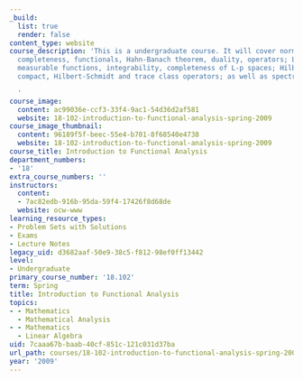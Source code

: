 ```yaml
---
_build:
  list: true
  render: false
content_type: website
course_description: 'This is a undergraduate course. It will cover normed spaces,
  completeness, functionals, Hahn-Banach theorem, duality, operators; Lebesgue measure,
  measurable functions, integrability, completeness of L-p spaces; Hilbert space;
  compact, Hilbert-Schmidt and trace class operators; as well as spectral theorem.

  '
course_image:
  content: ac99036e-ccf3-33f4-9ac1-54d36d2af581
  website: 18-102-introduction-to-functional-analysis-spring-2009
course_image_thumbnail:
  content: 96189f5f-beec-55e4-b701-8f68540e4738
  website: 18-102-introduction-to-functional-analysis-spring-2009
course_title: Introduction to Functional Analysis
department_numbers:
- '18'
extra_course_numbers: ''
instructors:
  content:
  - 7ac82edb-916b-95da-59f4-17426f8d68de
  website: ocw-www
learning_resource_types:
- Problem Sets with Solutions
- Exams
- Lecture Notes
legacy_uid: d3682aaf-50e9-38c5-f812-98ef0ff13442
level:
- Undergraduate
primary_course_number: '18.102'
term: Spring
title: Introduction to Functional Analysis
topics:
- - Mathematics
  - Mathematical Analysis
- - Mathematics
  - Linear Algebra
uid: 7caaa67b-baab-40cf-851c-121c031d37ba
url_path: courses/18-102-introduction-to-functional-analysis-spring-2009
year: '2009'
---
```

